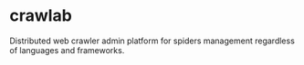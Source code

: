 # crawlab
Distributed web crawler admin platform for spiders management regardless of languages and frameworks.
